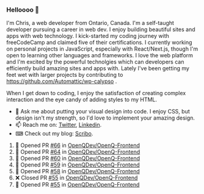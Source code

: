 ### Helloooo 👋

I'm Chris, a web developer from Ontario, Canada. I'm a self-taught developer pursuing a career in web dev. I enjoy building beautiful sites and apps with web technology.
I kick-started my coding journey with freeCodeCamp and claimed five of their certifications.  I currently working on personal projects in JavaScript, especially with React/Next.js, though I'm open to learning other languages and frameworks. I love the web platform and I'm excited by the powerful technolgies which can developers can efficiently build amazing sites and apps with. Lately I've been getting my feet wet with larger projects by contributing to https://github.com/Automattic/wp-calypso .

When I get down to coding, I enjoy the satisfaction of creating complex interaction and the eye candy of adding styles to my HTML. 

- 💬 Ask me about putting your visual design into code. I enjoy CSS, but design isn't my strength, so I'd love to implement your amazing design.
- 📫 Reach me on: [Twitter](https://twitter.com/Christo28120856), [Linkedin](https://www.linkedin.com/in/christopher-stevers-07b9a5204/).
- ⌨ Check out my blog: [Scribo](https://christopherstevers.cf).
<!--
**Christopher-Stevers/Christopher-Stevers** is a ✨ _special_ ✨ repository because its `README.md` (this file) appears on your GitHub profile.

Here are some ideas to get you started:

- 🔭 I’m currently working on ...
- 🌱 I’m currently learning ...
- 👯 I’m looking to collaborate on ...
- 🤔 I’m looking for help with ...
- 😄 Pronouns: ...
- ⚡ Fun fact: ...
-->

<!--START_SECTION:activity-->
1. 💪 Opened PR [#66](https://github.com/OpenQDev/OpenQ-Frontend/pull/66) in [OpenQDev/OpenQ-Frontend](https://github.com/OpenQDev/OpenQ-Frontend)
2. 💪 Opened PR [#64](https://github.com/OpenQDev/OpenQ-Frontend/pull/64) in [OpenQDev/OpenQ-Frontend](https://github.com/OpenQDev/OpenQ-Frontend)
3. 💪 Opened PR [#60](https://github.com/OpenQDev/OpenQ-Frontend/pull/60) in [OpenQDev/OpenQ-Frontend](https://github.com/OpenQDev/OpenQ-Frontend)
4. 💪 Opened PR [#59](https://github.com/OpenQDev/OpenQ-Frontend/pull/59) in [OpenQDev/OpenQ-Frontend](https://github.com/OpenQDev/OpenQ-Frontend)
5. 💪 Opened PR [#58](https://github.com/OpenQDev/OpenQ-Frontend/pull/58) in [OpenQDev/OpenQ-Frontend](https://github.com/OpenQDev/OpenQ-Frontend)
6. ❌ Closed PR [#55](https://github.com/OpenQDev/OpenQ-Frontend/pull/55) in [OpenQDev/OpenQ-Frontend](https://github.com/OpenQDev/OpenQ-Frontend)
7. 💪 Opened PR [#55](https://github.com/OpenQDev/OpenQ-Frontend/pull/55) in [OpenQDev/OpenQ-Frontend](https://github.com/OpenQDev/OpenQ-Frontend)
<!--END_SECTION:activity-->
